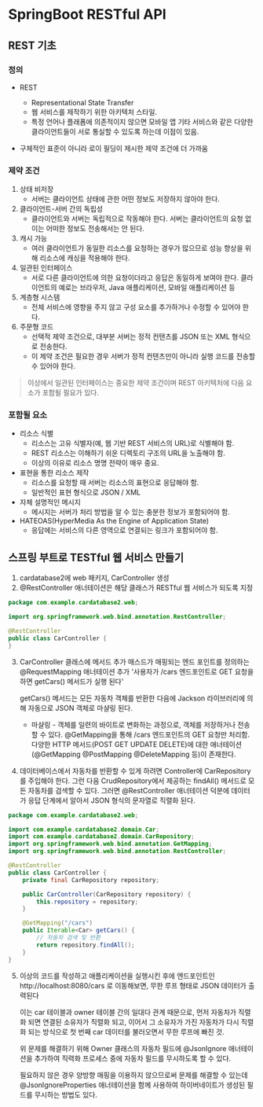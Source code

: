 # SpringBoot RESTful API
## REST 기초
### 정의
- REST
  - Representational State Transfer
  - 웹 서비스를 제작하기 위한 아키텍처 스타일.
  - 특정 언어나 플래폼에 의존적이지 않으면 모바일 앱 기타 서비스와 같은 다양한 클라이언트들이 서로 통실할 수 있도록 하는데 이점이 있음.

- 구체적인 표준이 아니라 로이 필딩이 제시한 제약 조건에 더 가까움

### 제약 조건
1. 상태 비저장
    - 서버는 클라이언트 상태에 관한 어떤 정보도 저장하지 않아야 한다.
2. 클라이언트-서버 간의 독립성
    - 클라이언트와 서버는 독립적으로 작동해야 한다. 서버는 클라이언트의 요청 없이는 어떠한 정보도 전송해서는 안 된다.
3. 캐시 가능
    - 여러 클라이언트가 동일한 리소스를 요청하는 경우가 많으므로 성능 향상을 위해 리소스에 캐싱을 적용해야 한다.
4. 일관된 인터페이스
    - 서로 다른 클라이언트에 의한 요청이더라고 응답은 동일하게 보여야 한다. 클라이언트의 예로는 브라우저, Java 애플리케이션, 모바일 애플리케이션 등
5. 계층형 시스템
    - 전체 서비스에 영향을 주지 않고 구성 요소를 추가하거나 수정할 수 있어야 한다.
6. 주문형 코드
    - 선택적 제약 조건으로, 대부분 서버는 정적 컨탠츠를 JSON 또는 XML 형식으로 전송한다.
    - 이 제약 조건은 필요한 경우 서버가 정적 컨탠츠만이 아니라 실행 코드를 전송할 수 있어야 한다.

> 이상에서 일관된 인터페이스는 중요한 제약 조건이며 REST 아키텍처에 다음 요소가 포함될 필요가 있다.

### 포함될 요소
- 리소스 식별
    - 리소스는 고유 식별자(예, 웹 기반 REST 서비스의 URL)로 식별해야 함.
    - REST 리소스는 이해하기 쉬운 디렉토리 구조의 URL을 노출해야 함.
    - 이상의 이유로 리소스 명명 전략이 매우 중요.
- 표현을 통한 리소스 제작
    - 리소스를 요청할 때 서버는 리소스의 표현으로 응답해야 함.
    - 일반적인 표현 형식으로 JSON / XML
- 자체 설명적인 메시지
    - 메시지는 서버가 처리 방법을 알 수 있는 충분한 정보가 포함되어야 함.
- HATEOAS(HyperMedia As the Engine of Application State)
    - 응답에는 서비스의 다른 영역으로 연결되는 링크가 포함되어야 함.


## 스프링 부트로 TESTful 웹 서비스 만들기
1.  cardatabase2에 web 패키지, CarController 생성
2.  @RestController 애너테이션은 해당 클래스가 RESTful 웹 서비스가 되도록 지정
```java
package com.example.cardatabase2.web;

import org.springframework.web.bind.annotation.RestController;

@RestController
public class CarController {
}
```
3.  CarController 클래스에 메서드 추가
    매스드가 매핑되는 엔드 포인트를 정의하는 @RequestMapping 애너테이션 추가
    '사용자가 /cars 엔드포인트로 GET 요청을 하면 getCars() 메서드가 실행 된다'

    getCars() 메서드는 모든 자동차 객체를 반환한 다음에 Jackson 라이브러리에 의해
    자동으로 JSON 객체로 마샬링 된다.
    * 마샬링 - 객체를 일련의 바이트로 변화하는 과정으로, 객체를 저장하거나 전송할 수 있다.
    @GetMapping을 통해 /cars 엔드포인트의 GET 요청만 처리함.
    다양한 HTTP 메서드(POST GET UPDATE DELETE)에 대한 
    애너테이션(@GetMapping @PostMapping @DeleteMapping 등)이 존재한다.


4. 데이터베이스에서 자동차를 반환할 수 있게 하려면 Controller에 CarRepository를 주입해야 한다.
   그런 다음 CrudRepository에서 제공하는 findAll() 메서드로 모든 자동차를 검색할 수 있다.
   그러면 @RestController 애너테이션 덕분에 데이터가 응답 단계에서 알아서 JSON 형식의 문자열로 직렬화 된다.

```java
package com.example.cardatabase2.web;

import com.example.cardatabase2.domain.Car;
import com.example.cardatabase2.domain.CarRepository;
import org.springframework.web.bind.annotation.GetMapping;
import org.springframework.web.bind.annotation.RestController;

@RestController
public class CarController {
    private final CarRepository repository;

    public CarController(CarRepository repository) {
        this.repository = repository;
    }

    @GetMapping("/cars")
    public Iterable<Car> getCars() {
        // 자동차 검색 및 반환
        return repository.findAll();
    }
}

```

5.  이상의 코드를 작성하고 애플리케이션을 실행시킨 후에 엔드포인트인
    http://localhost:8080/cars 로 이동해보면, 무한 루프 형태로 JSON 데이터가 출력된다

    이는 car 테이블과 owner 테이블 간의 일대다 관계 때문으로,
    먼저 자동차가 직렬화 되면 연결된 소유자가 직렬화 되고,
    이어서 그 소유자가 가진 자동차가 다시 직렬화 되는 방식으로
    첫 번째 car 데이터를 불러오면서 무한 루프에 빠진 것.
    
    위 문제를 해결하기 위해 Owner 클래스의 자동차 필드에 @JsonIgnore 애너테이션을 추가하여
    직력화 프로세스 중에 자동차 필드를 무시하도록 할 수 있다.

    필요하지 않은 경우 양방향 매핑을 이용하지 않으므로써 문제를 해결할 수 있는데
    @JsonIgnoreProperties 애너테이션을 함께 사용하여 하이버네이트가 생성된 필드를
    무시하는 방법도 있다.








































